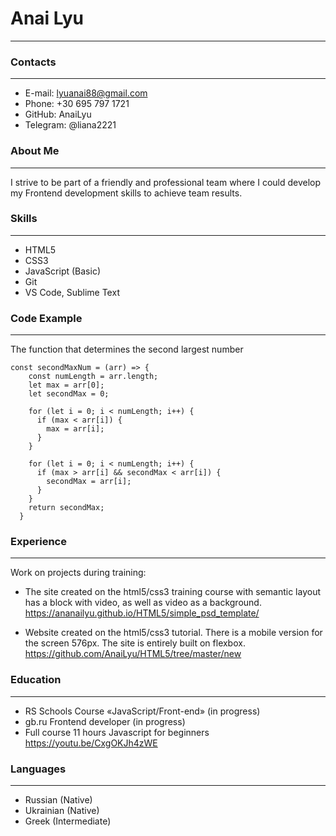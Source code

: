 # Anai Lyu

---

### Contacts

---

- E-mail: lyuanai88@gmail.com
- Phone: +30 695 797 1721
- GitHub: AnaiLyu
- Telegram: @liana2221

### About Me

---

I strive to be part of a friendly and professional team where I could develop my Frontend development skills to achieve team results.

### Skills

---

- HTML5
- CSS3
- JavaScript (Basic)
- Git
- VS Code, Sublime Text

### Code Example

---

The function that determines the second largest number

```
const secondMaxNum = (arr) => {
    const numLength = arr.length;
    let max = arr[0];
    let secondMax = 0;

    for (let i = 0; i < numLength; i++) {
      if (max < arr[i]) {
        max = arr[i];
      }
    }

    for (let i = 0; i < numLength; i++) {
      if (max > arr[i] && secondMax < arr[i]) {
        secondMax = arr[i];
      }
    }
    return secondMax;
  }
```

### Experience

---

Work on projects during training:

- The site created on the html5/css3 training course with semantic layout has a block with video, as well as video as a background. https://ananailyu.github.io/HTML5/simple_psd_template/

- Website created on the html5/css3 tutorial. There is a mobile version for the screen 576px. The site is entirely built on flexbox. https://github.com/AnaiLyu/HTML5/tree/master/new

### Education

---

- RS Schools Course «JavaScript/Front-end» (in progress)
- gb.ru Frontend developer (in progress)
- Full course 11 hours Javascript for beginners https://youtu.be/CxgOKJh4zWE

### Languages

---

- Russian (Native)
- Ukrainian (Native)
- Greek (Intermediate)
